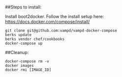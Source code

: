##Steps to install:

Install boot2docker.
Follow the install setup here: https://docs.docker.com/compose/install/

```
git clone git@github.com:vampd/vampd-docker-compose
berks update
berks vendor chef/cookbooks
docker-compose up
```

##Cleanup:

```
docker-compose rm -v
docker images
docker rmi [IMAGE_ID]
```
